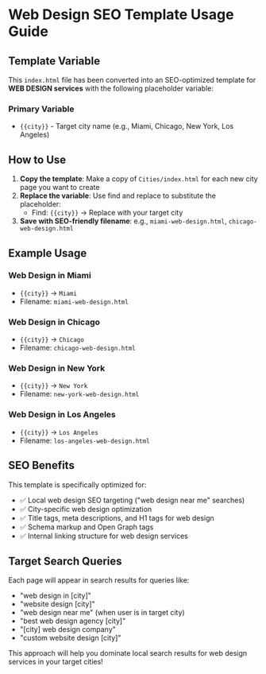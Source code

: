 # Web Design SEO Template Usage Guide

## Template Variable

This `index.html` file has been converted into an SEO-optimized template for **WEB DESIGN services** with the following placeholder variable:

### Primary Variable
- `{{city}}` - Target city name (e.g., Miami, Chicago, New York, Los Angeles)

## How to Use

1. **Copy the template**: Make a copy of `Cities/index.html` for each new city page you want to create
2. **Replace the variable**: Use find and replace to substitute the placeholder:
   - Find: `{{city}}` → Replace with your target city
3. **Save with SEO-friendly filename**: e.g., `miami-web-design.html`, `chicago-web-design.html`

## Example Usage

### Web Design in Miami
- `{{city}}` → `Miami`  
- Filename: `miami-web-design.html`

### Web Design in Chicago
- `{{city}}` → `Chicago`
- Filename: `chicago-web-design.html`

### Web Design in New York
- `{{city}}` → `New York`
- Filename: `new-york-web-design.html`

### Web Design in Los Angeles
- `{{city}}` → `Los Angeles`
- Filename: `los-angeles-web-design.html`

## SEO Benefits

This template is specifically optimized for:
- ✅ Local web design SEO targeting ("web design near me" searches)
- ✅ City-specific web design optimization
- ✅ Title tags, meta descriptions, and H1 tags for web design
- ✅ Schema markup and Open Graph tags
- ✅ Internal linking structure for web design services

## Target Search Queries

Each page will appear in search results for queries like:
- "web design in [city]"
- "website design [city]" 
- "web design near me" (when user is in target city)
- "best web design agency [city]"
- "[city] web design company"
- "custom website design [city]"

This approach will help you dominate local search results for web design services in your target cities!
